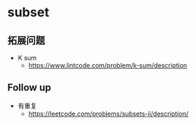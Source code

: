 

# subset

## 拓展问题
- K sum
  - https://www.lintcode.com/problem/k-sum/description
  
## Follow up
- 有重复
  - https://leetcode.com/problems/subsets-ii/description/
